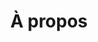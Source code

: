 ---
title: À propos
description: >-
  This is a desc
titre: Planiselect - Entreprise familiale dans le domaine du câblage
slug: a-propos
layout: a-propos
image: null
noindex: true
draft: false
section1:
  titre: 40 ans de clients satisfaits
  description: >-
    L’entreprise est en affaire depuis 1979, sous le nom de Câblage R.P. et ensuite, depuis 1989, sous le nom de Planiselect Inc. Nous sommes fiers d’être à la troisième génération, de père en fils, de chef d’entreprise toujours aussi passionné. Nous avons à votre service une équipe de techniciens tout aussi rigoureux les uns que les autres.


    LEVITON, qui nous certifie depuis nombreuses années, n’hésite pas à recommander Planiselect inc. pour des projets d’envergure. La rigueur de nos installations nous mérite une réputation enviable dans le domaine du câblage structuré et nos clients connaissent la qualité de notre travail. Afin de fournir un produit plus large, nous avons à travers les années ajouté la fibre optique, l’intercommunication et nous sommes maintenant certifiés TOA. 
icons:
  - icon: /img/ico/why1.svg
    titre: "01. Think"
    description: "Far far away, behind the word mountains, far from the countries Vokalia and Consonantia."
  - icon: /img/ico/why2.svg
    titre: "02. Think"
    description: "Far far away, behind the word mountains, far from the countries Vokalia and Consonantia."
  - icon: /img/ico/why3.svg
    titre: "03. Think"
    description: "Far far away, behind the word mountains, far from the countries Vokalia and Consonantia."
  - icon: /img/ico/why4.svg
    titre: "04. Think"
    description: "Far far away, behind the word mountains, far from the countries Vokalia and Consonantia."
gallery:
  - image: /img/gal1.jpg
  - image: /img/gal2.jpg
  - image: /img/gal3.jpg
  - image: /img/gal4.jpg
section2:
  titre: Notre histoire
  description: >-
    Planiselect inc. a une fierté qui se traduit dans la qualité de nos travaux et la satisfaction de nos clients. Nous serions heureux de travailler avec vous et vous faire bénéficier de notre expérience.
  btn1:
    txt: Nous contacter
    link: contactPage
  btn2:
    txt: Nos clients
    link: clientsPage
timeline:
  - logo: /img/ico/why4.svg
    date1: 1979
    date2: 
    text: >-
      Bell Canada invite Robert Paquette à soumissionner pour un contrat de câblage téléphonique. Il fonde **« Installation de Câbles R.P. »** et obtient le contrat. Avec son fils, Alain Paquette, il fera le câblage téléphonique pour la ville de Laval, où il s’installera par la suite sur la rue Alexandre. Rapidement, la compagnie décroche le contrat pour l’Est de Montréal, et ensuite le Centre-ville. Installation de Câbles R.P. passera de 1 à 22 équipes d’installateurs de 1979 à 1989. Petit fait inusité : leur contrat avec Bell va les amener à faire les services d’appels du côté résidentiel, dont changer les petites ampoules dans les téléphones Princesse. Il feront aussi l’entretien des cabines téléphoniques.

  - logo: /img/ico/why4.svg
    date1: Circa
    date2: 1981
    text: >-
      Il débute une longue relation d’affaires avec la RIO pour le câblage. Ils signent aussi des contrats avec la ville de Laval. 
  - logo: /img/ico/why4.svg
    date1: 1982
    date2: 
    text: >-
      L’expansion rapide de la compagnie les oblige à occuper des locaux sur Rose de Lima et ensuite très rapidement sur la rue Godin dans le parc Industriel.
  - logo: /img/ico/why4.svg
    date1: 1983
    date2:
    text: >-
      Ils aménagent sur la rue St-Nicholas. Ils y resteront environ 4 ans.
  - logo: /img/ico/why4.svg
    date1: Circa
    date2: 1986
    text: >-
      Ils gagnent des contrats de câblage téléphonique avec des compagnies comme Incotel, Mitel et autres dans le même domaine.  
  - logo: /img/ico/why4.svg
    date1: 1987
    date2: 
    text: >-
      Ils occuperont une place d’affaire sur la rue le Corbusier 
  - logo: /img/ico/why4.svg
    date1: 1989
    date2:
    text: >-
      Alain Paquette, le fils, achète l’entreprise Planiselect de Ottawa. Michel Gaudet, un des anciens propriétaires, restera avec la nouvelle administration pendant quelques années afin de continuer le développement dans la région d’Ottawa. C’est sous la bannière Planiselect Inc. qu’ils commenceront les installations de câblage structuré. Ils signent des contrats avec IBM pour l’installation de AS-400. Ils acquièrent l’accréditation pour les produits IBM et continueront les installations pour IBM jusqu’en 1990.
  - logo: /img/ico/why4.svg
    date1: 1993
    date2:
    text: >-
      Ils signent plusieurs contrats, entre autres avec Microtech (système d’alarme). Ils changeront d’adresse de nouveau pour s’établir sur la rue Industriel dans Vimont.  
  - logo: /img/ico/why4.svg
    date1: 1994
    date2:
    grouped: 
    proche: 
    text: >-
      « Installation de Câbles R.P. » signe un contrat marquant avec la maison mère de Hydro-Québec pour tout le câblage informatique.
  - logo: /img/ico/why4.svg
    date1: 1996
    date2:
    grouped: 
    proche: 
    text: >-
      Bell fonde la Cie « Entourage Technology Solutions Inc » et, par le fait même, le contrat avec « Installations de Câbles R.P. » n’est pas renouvelé et se termine en 1997.   
  - logo: /img/ico/why4.svg
    date1: 1997
    date2:
    crushed: 
    grouped: 
    text: >-
      Ils font le câblage pour le Château Frontenac à Québec.   
  - logo: /img/ico/why4.svg
    date1: 2000
    date2:
    crushed: 
    grouped: 
    proche: 
    text: >-
      Ils établiront leur domicile permanent avec l’achat d’une bâtisse à leur adresse actuelle, sur la rue Léo-Lacombe.  
  - logo: /img/ico/why4.svg
    date1: 2003
    date2:
    crushed: 
    text: >-
      Ils gagnent des clients comme le Château Montebello, l’Hôtel Reine Élizabeth et la Commission des Normes du travail.  
  - logo: /img/ico/why4.svg
    date1: 2005
    date2:
    proche: 
    text: >-
      Ils se voient attribuer le contrat de câblage pour la nouvelle ligne du Métro de Laval.
  - logo: /img/ico/why4.svg
    date1: 2008
    date2:
    proche: 
    text: >-
      En 2000, « Installation de Câbles R.P. » subit le déclin continuel des contrats de câblage téléphonique traditionnel. En 2008, quand le fondateur Robert Paquette décède, Installation de Câbles R.P. cesse complètement ses opérations. Le reste des projets en cours est transféré à Planiselect Inc.
  - logo: /img/ico/why4.svg
    date1: 2017
    date2:
    proche: 
    text: >-
      Aujourd’hui, Joël Paquette, le petit fils de Robert Paquette, administre avec son père Alain la continuation des opérations de Planiselect Inc. Les certifications, les accréditations ainsi que les contrats se multiplient.
titre3: Notre équipe d'expérience
titre4: Nos partenaires
---